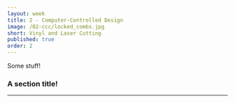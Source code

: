 ```yaml
---
layout: week
title: 2 - Computer-Controlled Design
image: /02-ccc/locked_combs.jpg
short: Vinyl and Laser Cutting
published: true
order: 2
---
```


Some stuff!

### A section title!
<hr class="title-underline">
